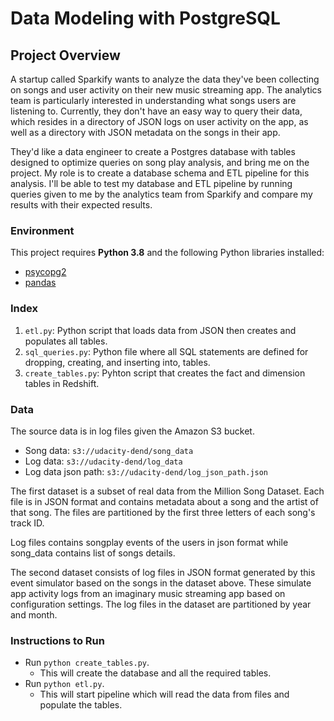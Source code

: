# Data Modeling with PostgreSQL

## Project Overview
A startup called Sparkify wants to analyze the data they've been collecting on songs and user activity on their new music streaming app. The analytics team is particularly interested in understanding what songs users are listening to. Currently, they don't have an easy way to query their data, which resides in a directory of JSON logs on user activity on the app, as well as a directory with JSON metadata on the songs in their app.

They'd like a data engineer to create a Postgres database with tables designed to optimize queries on song play analysis, and bring me on the project. My role is to create a database schema and ETL pipeline for this analysis. I'll be able to test my database and ETL pipeline by running queries given to me by the analytics team from Sparkify and compare my results with their expected results.

### Environment

This project requires **Python 3.8** and the following Python libraries installed:

- [psycopg2](https://pypi.org/project/psycopg2/)
- [pandas](https://pandas.pydata.org/pandas-docs/stable/)

### Index

1. `etl.py`: Python script that loads data from JSON then creates and populates all tables.
2. `sql_queries.py`: Python file where all SQL statements are defined for dropping, creating, and inserting into, tables.
3. `create_tables.py`: Pyhton script that creates the fact and dimension tables in Redshift.

### Data

The source data is in log files given the Amazon S3 bucket.

* Song data: `s3://udacity-dend/song_data`
* Log data: `s3://udacity-dend/log_data`
* Log data json path: `s3://udacity-dend/log_json_path.json`
    
The first dataset is a subset of real data from the Million Song Dataset. Each file is in JSON 
format and contains metadata about a song and the artist of that song. The files are partitioned 
by the first three letters of each song's track ID. 

Log files contains songplay events of the users in json format 
while song_data contains list of songs details.

The second dataset consists of log files in JSON format generated by this event simulator based 
on the songs in the dataset above. These simulate app activity logs from an imaginary music 
streaming app based on configuration settings. The log files in the dataset are partitioned by 
year and month.

### Instructions to Run

* Run `python create_tables.py`. 
    * This will create the database and all the required tables.
* Run `python etl.py`. 
    * This will start pipeline which will read the data from files and populate the tables.
